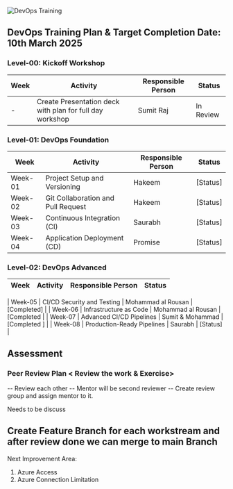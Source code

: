 ![DevOps Training](./docs/training-overview.png)


## DevOps Training Plan & Target Completion Date: 10th March 2025

### Level-00: Kickoff Workshop

| Week  | Activity   | Responsible Person | Status |
|--------|------------|--------------------|--------|
| -      | Create Presentation deck with plan for full day workshop | Sumit Raj             | In Review |

### Level-01: DevOps Foundation

| Week  | Activity                                  | Responsible Person | Status |
|--------|------------------------------------------|--------------------|--------|
| Week-01 | Project Setup and Versioning          | Hakeem           | [Status] |
| Week-02 | Git Collaboration and Pull Request       | Hakeem          | [Status] |
| Week-03 | Continuous Integration (CI)              | Saurabh             | [Status] |
| Week-04 | Application Deployment  (CD)           | Promise          | [Status] |

### Level-02: DevOps Advanced

| Week  | Activity                                | Responsible Person | Status |
|--------|----------------------------------------|--------------------|--------|

| Week-05 | CI/CD Security and Testing         | Mohammad al Rousan            | [Completed] |
| Week-06 | Infrastructure as Code             | Mohammad al Rousan             | [Completed |
| Week-07 | Advanced CI/CD Pipelines           | Sumit & Mohammad            | [Completed ] |
| Week-08 | Production-Ready Pipelines         | Saurabh         | [Status] |


## Assessment
### Peer Review Plan < Review the work & Exercise>
-- Review each other <within group>
-- Mentor will be second reviewer
-- Create review group and assign mentor to it.

Needs to be discuss

## Create Feature Branch for each workstream and after review done we can merge to main Branch

Next Improvement Area:
1. Azure Access
2. Azure Connection Limitation 

